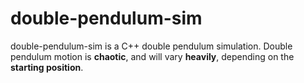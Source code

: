 # double-pendulum-sim
double-pendulum-sim is a C++ double pendulum simulation.
Double pendulum motion is **chaotic**, and will vary **heavily**, depending on the **starting position**.

